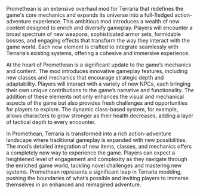 Promethean is an extensive overhaul mod for Terraria that redefines the game's core mechanics and expands its universe into a full-fledged action-adventure experience. This ambitious mod introduces a wealth of new content designed to enrich and diversify gameplay. Players will encounter a broad spectrum of new weapons, sophisticated armor sets, formidable bosses, and engaging effects that transform the way they interact with the game world. Each new element is crafted to integrate seamlessly with Terraria’s existing systems, offering a cohesive and immersive experience.

At the heart of Promethean is a significant update to the game’s mechanics and content. The mod introduces innovative gameplay features, including new classes and mechanics that encourage strategic depth and adaptability. Players will interact with a variety of new NPCs, each bringing their own unique contributions to the game’s narrative and functionality. The addition of these elements not only enhances the visual and mechanical aspects of the game but also provides fresh challenges and opportunities for players to explore. The dynamic class-based system, for example, allows characters to grow stronger as their health decreases, adding a layer of tactical depth to every encounter.

In Promethean, Terraria is transformed into a rich action-adventure landscape where traditional gameplay is expanded with new possibilities. The mod’s detailed integration of new items, classes, and mechanics offers a completely new way to experience the game. Players can expect a heightened level of engagement and complexity as they navigate through the enriched game world, tackling novel challenges and mastering new systems. Promethean represents a significant leap in Terraria modding, pushing the boundaries of what’s possible and inviting players to immerse themselves in an enhanced and reimagined adventure.
